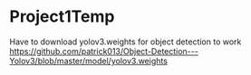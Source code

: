 # Project1Temp

Have to download yolov3.weights for object detection to work
https://github.com/patrick013/Object-Detection---Yolov3/blob/master/model/yolov3.weights

